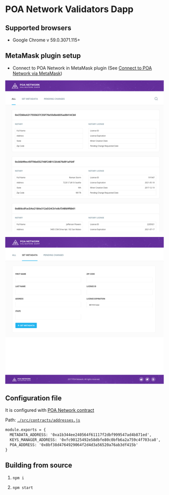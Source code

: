 # POA Network Validators Dapp

## Supported browsers

* Google Chrome v 59.0.3071.115+

## MetaMask plugin setup

* Connect to POA Network in MetaMask plugin (See [Connect to POA Network via MetaMask](https://github.com/oraclesorg/oracles-wiki/blob/master/MetaMask-connect.md#connect-to-oracles-network-via-metamask))

![](./docs/all.png)

![](./docs/set_metadata.png)

## Configuration file
It is configured with [POA Network contract](https://github.com/oraclesorg/poa-network-consensus-contracts)

Path: [`./src/contracts/addresses.js`](./src/contracts/addresses.js)

```
module.exports = {
  METADATA_ADDRESS: '0xa1b344ee240564f61117f2dbf999547ad4b871ed',
  KEYS_MANAGER_ADDRESS: '0xfc90125492e58dbfe80c0bfb6a2a759c4f703ca8',
  POA_ADDRESS: '0x8bf38d4764929064f2d4d3a56520a76ab3df415b'
}
```

## Building from source

1) `npm i`

2) `npm start`